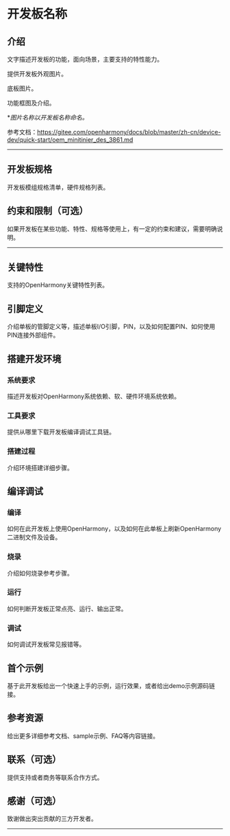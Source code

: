 # 开发板名称
## 介绍

文字描述开发板的功能，面向场景，主要支持的特性能力。

提供开发板外观图片。

底板图片。

功能框图及介绍。

**图片名称以开发板名称命名。*

参考文档：https://gitee.com/openharmony/docs/blob/master/zh-cn/device-dev/quick-start/oem_minitinier_des_3861.md

********
## 开发板规格

开发板模组规格清单，硬件规格列表。

## 约束和限制（可选）

如果开发板在某些功能、特性、规格等使用上，有一定的约束和建议，需要明确说明。

********


## 关键特性
支持的OpenHarmony关键特性列表。

## 引脚定义
介绍单板的管脚定义等，描述单板I/O引脚，PIN，以及如何配置PIN、如何使用PIN连接外部组件。  

## 搭建开发环境

### 系统要求

描述开发板对OpenHarmony系统依赖、软、硬件环境系统依赖。

### 工具要求

提供从哪里下载开发板编译调试工具链。

### 搭建过程

介绍环境搭建详细步骤。

## 编译调试

### 编译

如何在此开发板上使用OpenHarmony，以及如何在此单板上刷新OpenHarmony二进制文件及设备。

### 烧录

介绍如何烧录参考步骤。

### 运行

如何判断开发板正常点亮、运行、输出正常。


### 调试

如何调试开发板常见报错等。

## 首个示例

基于此开发板给出一个快速上手的示例，运行效果，或者给出demo示例源码链接。

## 参考资源

给出更多详细参考文档、sample示例、FAQ等内容链接。

## 联系（可选）

提供支持或者商务等联系合作方式。

## 感谢（可选）

致谢做出突出贡献的三方开发者。

**********
